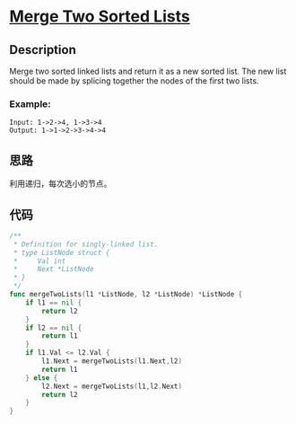 # [Merge Two Sorted Lists](https://leetcode-cn.com/problems/merge-two-sorted-lists/)

## Description

Merge two sorted linked lists and return it as a new sorted list. The new list should be made by splicing together the nodes of the first two lists.

### Example:

````
Input: 1->2->4, 1->3->4
Output: 1->1->2->3->4->4
````

## 思路

利用递归，每次选小的节点。

## 代码
```` Go
/**
 * Definition for singly-linked list.
 * type ListNode struct {
 *     Val int
 *     Next *ListNode
 * }
 */
func mergeTwoLists(l1 *ListNode, l2 *ListNode) *ListNode {
    if l1 == nil {
        return l2
    }
    if l2 == nil {
        return l1
    }
    if l1.Val <= l2.Val {
        l1.Next = mergeTwoLists(l1.Next,l2)
        return l1
    } else {
        l2.Next = mergeTwoLists(l1,l2.Next)
        return l2
    }
}
````

